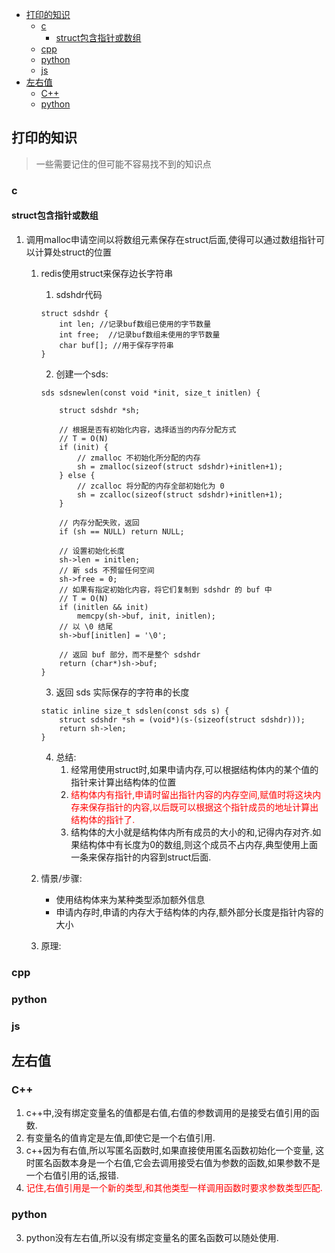 
<!-- vim-markdown-toc GFM -->

* [打印的知识](#打印的知识)
	* [c](#c)
		* [struct包含指针或数组](#struct包含指针或数组)
	* [cpp](#cpp)
	* [python](#python)
	* [js](#js)
* [左右值](#左右值)
	* [C++](#c-1)
	* [python](#python-1)

<!-- vim-markdown-toc -->

## 打印的知识
> 一些需要记住的但可能不容易找不到的知识点

### c
#### struct包含指针或数组
1. 调用malloc申请空间以将数组元素保存在struct后面,使得可以通过数组指针可以计算处struct的位置
	1. redis使用struct来保存边长字符串
		1. sdshdr代码
		```
		struct sdshdr {
			int len; //记录buf数组已使用的字节数量
			int free;  //记录buf数组未使用的字节数量
			char buf[]; //用于保存字符串
		}
		```

		2. 创建一个sds:
		```
		sds sdsnewlen(const void *init, size_t initlen) {

			struct sdshdr *sh;

			// 根据是否有初始化内容，选择适当的内存分配方式
			// T = O(N)
			if (init) {
				// zmalloc 不初始化所分配的内存
				sh = zmalloc(sizeof(struct sdshdr)+initlen+1);
			} else {
				// zcalloc 将分配的内存全部初始化为 0
				sh = zcalloc(sizeof(struct sdshdr)+initlen+1);
			}

			// 内存分配失败，返回
			if (sh == NULL) return NULL;

			// 设置初始化长度
			sh->len = initlen;
			// 新 sds 不预留任何空间
			sh->free = 0;
			// 如果有指定初始化内容，将它们复制到 sdshdr 的 buf 中
			// T = O(N)
			if (initlen && init)
				memcpy(sh->buf, init, initlen);
			// 以 \0 结尾
			sh->buf[initlen] = '\0';

			// 返回 buf 部分，而不是整个 sdshdr
			return (char*)sh->buf;
		}
		```
	
		3. 返回 sds 实际保存的字符串的长度
		```
		static inline size_t sdslen(const sds s) {
			struct sdshdr *sh = (void*)(s-(sizeof(struct sdshdr)));
			return sh->len;
		}
		```

		4. 总结:
			1. 经常用使用struct时,如果申请内存,可以根据结构体内的某个值的指针来计算出结构体的位置
			2. <font color=red>结构体内有指针,申请时留出指针内容的内存空间,赋值时将这块内存来保存指针的内容,以后既可以根据这个指针成员的地址计算出结构体的指针了.</font>
			3. 结构体的大小就是结构体内所有成员的大小的和,记得内存对齐.如果结构体中有长度为0的数组,则这个成员不占内存,典型使用上面一条来保存指针的内容到struct后面.

	2. 情景/步骤: 
		- 使用结构体来为某种类型添加额外信息
		- 申请内存时,申请的内存大于结构体的内存,额外部分长度是指针内容的大小

	3. 原理:
		
### cpp

### python

### js

## 左右值
### C++ 
1. c++中,没有绑定变量名的值都是右值,右值的参数调用的是接受右值引用的函数.
2. 有变量名的值肯定是左值,即使它是一个右值引用.
3. c++因为有右值,所以写匿名函数时,如果直接使用匿名函数初始化一个变量,
	这时匿名函数本身是一个右值,它会去调用接受右值为参数的函数,如果参数不是一个右值引用的话,报错.
4. <font color=red>记住,右值引用是一个新的类型,和其他类型一样调用函数时要求参数类型匹配.</font>

### python
3. python没有左右值,所以没有绑定变量名的匿名函数可以随处使用.
